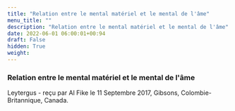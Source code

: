 ```yaml
---
title: "Relation entre le mental matériel et le mental de l'âme"
menu_title: ""
description: "Relation entre le mental matériel et le mental de l'âme"
date: 2022-06-01 06:00:01+00:94
draft: False
hidden: True
weight:
---
```

### Relation entre le mental matériel et le mental de l'âme

Leytergus - reçu par Al Fike le 11 Septembre 2017, Gibsons, Colombie-Britannique, Canada.



